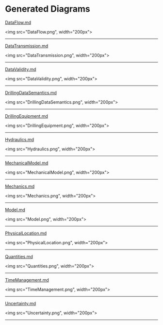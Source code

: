 # Generated Diagrams

[DataFlow.md](../../definitions/DataFlow.md)

<img src="DataFlow.png", width="200px">

---
[DataTransmission.md](../../definitions/DataTransmission.md)

<img src="DataTransmission.png", width="200px">

---
[DataValidity.md](../../definitions/DataValidity.md)

<img src="DataValidity.png", width="200px">

---
[DrillingDataSemantics.md](../../definitions/DrillingDataSemantics.md)

<img src="DrillingDataSemantics.png", width="200px">

---
[DrillingEquipment.md](../../definitions/DrillingEquipment.md)

<img src="DrillingEquipment.png", width="200px">

---
[Hydraulics.md](../../definitions/Hydraulics.md)

<img src="Hydraulics.png", width="200px">

---
[MechanicalModel.md](../../definitions/MechanicalModel.md)

<img src="MechanicalModel.png", width="200px">

---
[Mechanics.md](../../definitions/Mechanics.md)

<img src="Mechanics.png", width="200px">

---
[Model.md](../../definitions/Model.md)

<img src="Model.png", width="200px">

---
[PhysicalLocation.md](../../definitions/PhysicalLocation.md)

<img src="PhysicalLocation.png", width="200px">

---
[Quantities.md](../../definitions/Quantities.md)

<img src="Quantities.png", width="200px">

---
[TimeManagement.md](../../definitions/TimeManagement.md)

<img src="TimeManagement.png", width="200px">

---
[Uncertainty.md](../../definitions/Uncertainty.md)

<img src="Uncertainty.png", width="200px">

---